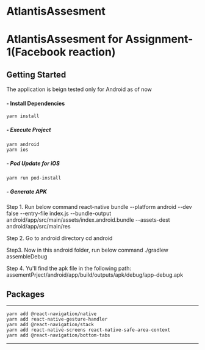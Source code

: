 # AtlantisAssesment

# AtlantisAssesment for Assignment-1(Facebook reaction)

## Getting Started
The application is beign tested only for Android as  of now

#### - Install Dependencies

`yarn install`

##### - Execute Project

`yarn android` <br />
`yarn ios`

##### - Pod Update for iOS

`yarn run pod-install`

##### - Generate APK
Step 1. Run below command
react-native bundle --platform android --dev false --entry-file index.js --bundle-output android/app/src/main/assets/index.android.bundle --assets-dest android/app/src/main/res

Step 2. Go to android directory
cd android

Step3. Now in this android folder, run below command
./gradlew assembleDebug

Step 4. Yu'll find the apk file in the following path:
assementPrject/android/app/build/outputs/apk/debug/app-debug.apk


## Packages

---

`yarn add @react-navigation/native` <br />
`yarn add react-native-gesture-handler` <br />
`yarn add @react-navigation/stack` <br />
`yarn add react-native-screens react-native-safe-area-context` <br />
`yarn add @react-navigation/bottom-tabs` <br />

---

